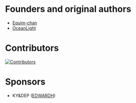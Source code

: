 # Founders and original authors
* [Equim-chan](https://github.com/Equim-chan)
* [OceanLight](https://github.com/OceanLight)

# Contributors
[![Contributors](https://contrib.rocks/image?repo=Equim-chan/Mortal)](https://github.com/Equim-chan/Mortal/graphs/contributors)

# Sponsors
* KY&DEP ([EDWARDH](https://twitter.com/EDWARDH_Jantama))
